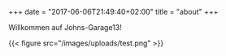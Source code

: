 +++
date = "2017-06-06T21:49:40+02:00"
title = "about"
+++

Willkommen auf Johns-Garage13!

{{< figure src="/images/uploads/test.png" >}}
